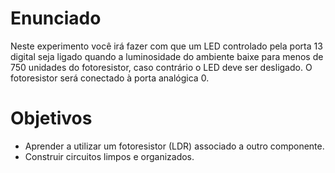 # Enunciado
Neste experimento você irá fazer com que um LED controlado pela porta 13 digital seja ligado quando a luminosidade do ambiente baixe para menos de 750 unidades do fotoresistor, caso contrário o LED deve ser desligado. O fotoresistor será conectado à porta analógica 0. 

# Objetivos
- Aprender a utilizar um fotoresistor (LDR) associado a outro componente.
- Construir circuitos limpos e organizados.
